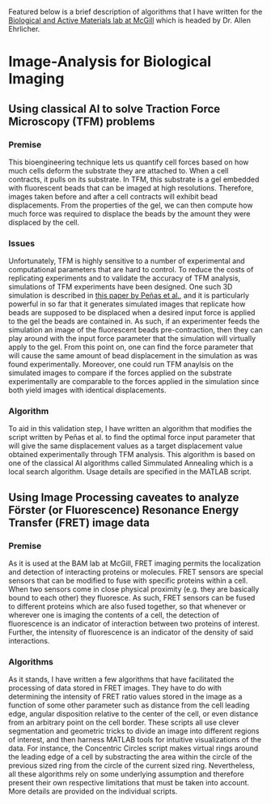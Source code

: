 Featured below is a brief description of algorithms that I have written for the [Biological and Active Materials lab at McGill](http://bam.lab.mcgill.ca/) which is headed by Dr. Allen Ehrlicher.

# Image-Analysis for Biological Imaging
## Using classical AI to solve Traction Force Microscopy (TFM) problems
### Premise
This bioengineering technique lets us quantify cell forces based on how much cells deform the substrate they are attached to. When a cell contracts, it pulls on its substrate. In TFM, this substrate is a gel embedded with fluorescent beads that can be imaged at high resolutions. Therefore, images taken before and after a cell contracts will exhibit bead displacements. From the properties of the gel, we can then compute how much force was required to displace the beads by the amount they were displaced by the cell.
### Issues
Unfortunately, TFM is highly sensitive to a number of experimental and computational parameters that are hard to control. To reduce the costs of replicating experiments and to validate the accuracy of TFM analysis, simulations of TFM experiments have been designed. One such 3D simulation is described in [this paper by Peñas et al.](https://www.researchgate.net/publication/261369299_Validation_tool_for_traction_force_microscopy), and it is particularly powerful in so far that it generates simulated images that replicate how beads are supposed to be displaced when a desired input force is applied to the gel the beads are contained in. As such, if an experimenter feeds the simulation an image of the fluorescent beads pre-contraction, then they can play around with the input force parameter that the simulation will virtually apply to the gel. From this point on, one can find the force parameter that will cause the same amount of bead displacement in the simulation as was found experimentally. Moreover, one could run TFM anaylsis on the simulated images to compare if the forces applied on the substrate experimentally are comparable to the forces applied in the simulation since both yield images with identical displacements.
### Algorithm
To aid in this validation step, I have written an algorithm that modifies the script written by Peñas et al. to find the optimal force input parameter that will give the same displacement values as a target displacement value obtained experimentally through TFM analysis. This algorithm is based on one of the classical AI algorithms called Simmulated Annealing which is a local search algorithm. Usage details are specified in the MATLAB script.
## Using Image Processing caveates to analyze Förster (or Fluorescence) Resonance Energy Transfer (FRET) image data
### Premise
As it is used at the BAM lab at McGill, FRET imaging permits the localization and detection of interacting proteins or molecules. FRET sensors are special sensors that can be modified to fuse with specific proteins within a cell. When two sensors come in close physical proximity (e.g. they are basically bound to each other) they fluoresce. As such, FRET sensors can be fused to different proteins which are also fused together, so that whenever or wherever one is imaging the contents of a cell, the detection of fluorescence is an indicator of interaction between two proteins of interest. Further, the intensity of fluorescence is an indicator of the density of said interactions.
### Algorithms
As it stands, I have written a few algorithms that have facilitated the processing of data stored in FRET images. They have to do with determining the intensity of FRET ratio values stored in the image as a function of some other parameter such as distance from the cell leading edge, angular disposition relative to the center of the cell, or even distance from an arbitrary point on the cell border. These scripts all use clever segmentation and geometric tricks to divide an image into different regions of interest, and then harness MATLAB tools for intuitive visualizations of the data. For instance, the Concentric Circles script makes virtual rings around the leading edge of a cell by substracting the area within the circle of the previous sized ring from the circle of the current sized ring. Nevertheless, all these algorithms rely on some underlying assumption and therefore present their own respective limitations that must be taken into account. More details are provided on the individual scripts.
